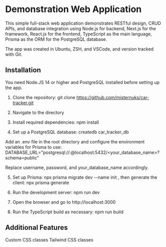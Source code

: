 # Demonstration Web Application
This simple full-stack web application demonstrates RESTful design, CRUD APIs, and database integration using Node.js for backend, Next.js for the framework, React.js for the frontend, TypeScript as the main language, Prisma as the ORM for the PostgreSQL database.

The app was created in Ubuntu, ZSH, and VSCode, and version tracked with Git.

## Installation

You need Node.JS 14 or higher and PostgreSQL installed before setting up the app.

1. Clone the repository: git clone https://github.com/misternuks/car-tracker.git

2. Navigate to the directory

3. Install required dependencies: npm install

4. Set up a PostgreSQL database: createdb car_tracker_db

Add an .env file in the root directory and configure the environment variables for Prisma to use: DATABASE_URL="postgresql://<username>:<password>@localhost:5432/<your_database_name>?schema=public"

Replace username, password, and your_database_name accordingly.

5. Set up Prisma: npx prisma migrate dev --name init , then generate the client: npx prisma generate

6. Run the development server: npm run dev

7. Open the browser and go to http://localhost:3000

8. Run the TypeScript build as necessary: npm run build

## Additional Features
Custom CSS classes
Tailwind CSS classes
